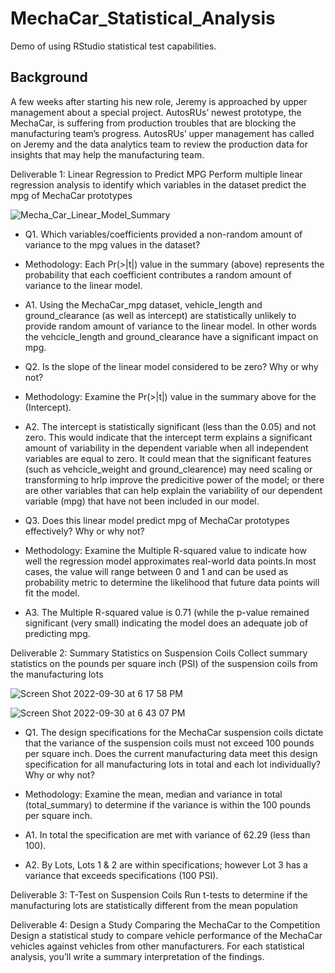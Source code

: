 # MechaCar_Statistical_Analysis
Demo of using RStudio statistical test capabilities.

## Background
A few weeks after starting his new role, Jeremy is approached by upper management about a special project. AutosRUs’ newest prototype, the MechaCar, is suffering from production troubles that are blocking the manufacturing team’s progress. AutosRUs’ upper management has called on Jeremy and the data analytics team to review the production data for insights that may help the manufacturing team.

Deliverable 1: Linear Regression to Predict MPG
Perform multiple linear regression analysis to identify which variables in the dataset predict the mpg of MechaCar prototypes


![Mecha_Car_Linear_Model_Summary](https://user-images.githubusercontent.com/105253626/193361893-e434fad6-b18d-47f3-ad40-68054255c864.png)

- Q1. Which variables/coefficients provided a non-random amount of variance to the mpg values in the dataset?
- Methodology: Each Pr(>|t|) value in the summary (above) represents the probability that each coefficient contributes a random amount of variance to the linear model.

- A1. Using the MechaCar_mpg dataset, vehicle_length and ground_clearance (as well as intercept) are statistically unlikely to provide random amount of variance to the linear model. In other words the vehcicle_length and ground_clearance have a significant impact on mpg.

- Q2. Is the slope of the linear model considered to be zero? Why or why not?

- Methodology: Examine the Pr(>|t|) value in the summary above for the (Intercept).

- A2. The intercept is statistically significant (less than the 0.05) and not zero. This would indicate that the intercept term explains a significant amount of variability in the dependent variable when all independent variables are equal to zero. It could mean that the significant features (such as vehcicle_weight and ground_clearence) may need scaling or transforming to hrlp improve the predicitive power of the model; or there are other variables that can help explain the variability of our dependent variable (mpg) that have not been included in our model.

- Q3. Does this linear model predict mpg of MechaCar prototypes effectively? Why or why not?

-  Methodology: Examine the Multiple R-squared value to indicate how well the regression model approximates real-world data points.In most cases, the value will range between 0 and 1 and can be used as probability metric to determine the likelihood that future data points will fit the model.

- A3. The Multiple R-squared value is 0.71 (while the p-value remained significant (very small) indicating the model does an adequate job of predicting mpg.

Deliverable 2: Summary Statistics on Suspension Coils
Collect summary statistics on the pounds per square inch (PSI) of the suspension coils from the manufacturing lots

![Screen Shot 2022-09-30 at 6 17 58 PM](https://user-images.githubusercontent.com/105253626/193365152-0267148f-9591-459c-9395-8936a31447d2.png)

![Screen Shot 2022-09-30 at 6 43 07 PM](https://user-images.githubusercontent.com/105253626/193366145-3458606b-d3c2-4aa4-ba83-4d16ae235b42.png)

- Q1. The design specifications for the MechaCar suspension coils dictate that the variance of the suspension coils must not exceed 100 pounds per square inch. Does the current manufacturing data meet this design specification for all manufacturing lots in total and each lot individually? Why or why not?

- Methodology: Examine the mean, median and variance in total (total_summary) to determine if the variance is within the 100 pounds per square inch.

- A1. In total the specification are met with variance of 62.29 (less than 100).
- A2. By Lots, Lots 1 & 2 are within specifications; however Lot 3 has a variance that exceeds specifications (100 PSI).


Deliverable 3: T-Test on Suspension Coils
Run t-tests to determine if the manufacturing lots are statistically different from the mean population

Deliverable 4: Design a Study Comparing the MechaCar to the Competition
Design a statistical study to compare vehicle performance of the MechaCar vehicles against vehicles from other manufacturers. For each statistical analysis, you’ll write a summary interpretation of the findings.
